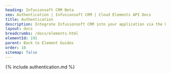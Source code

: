 ```yaml
---
heading: Infusionsoft CRM Beta
seo: Authentication | Infusionsoft CRM | Cloud Elements API Docs
title: Authentication
description: Integrate Infusionsoft CRM into your application via the Cloud Elements APIs.
layout: docs
breadcrumbs: /docs/elements.html
elementId: 191
parent: Back to Element Guides
order: 10
sitemap: false
---
```


{% include authentication.md %}
